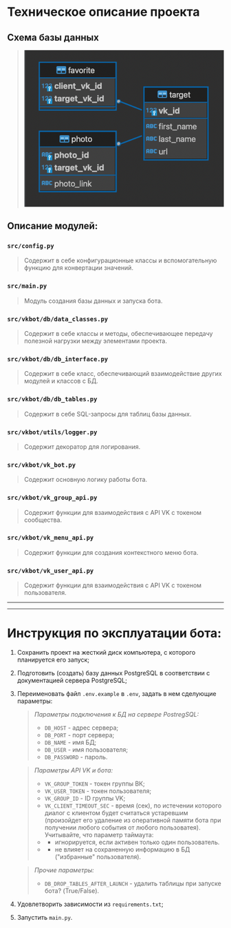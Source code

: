# Техническое описание проекта

## Схема базы данных
>![alt-текст](/docs/img/db_schema_v5.png)

## Описание модулей:
### `src/config.py`
>Содержит в себе конфигурационные классы и вспомогательную функцию для конвертации значений.

### `src/main.py`
>Модуль создания базы данных и запуска бота.

### `src/vkbot/db/data_classes.py`
>Содержит в себе классы и методы, обеспечивающее передачу полезной нагрузки между элементами проекта.

### `src/vkbot/db/db_interface.py`
>Содержит в себе класс, обеспечивающий взаимодействие других модулей и классов с БД.

### `src/vkbot/db/db_tables.py`
>Содержит в себе SQL-запросы для таблиц базы данных.

### `src/vkbot/utils/logger.py`  
>Содержит декоратор для логирования.

### `src/vkbot/vk_bot.py`
>Содержит основную логику работы бота.

### `src/vkbot/vk_group_api.py`  
>Содержит функции для взаимодействия с API VK с токеном сообщества.

### `src/vkbot/vk_menu_api.py`
>Содержит функции для создания контекстного меню бота.

### `src/vkbot/vk_user_api.py`
>Содержит функции для взаимодействия с API VK с токеном пользователя.

---
---

# Инструкция по эксплуатации бота:
1. Сохранить проект на жесткий диск компьютера, с которого планируется его запуск;
2. Подготовить (создать) базу данных PostgreSQL в соответствии с документацией сервера PostgreSQL;
3. Переименовать файл `.env.example` в `.env`, задать в нем сделующие параметры:
 
    >*Параметры подключения к БД на сервере PostregSQL:*
    > - `DB_HOST` - адрес сервера;
    > - `DB_PORT` - порт сервера;
    > - `DB_NAME` - имя БД;
    > - `DB_USER` - имя пользователя;
    > - `DB_PASSWORD` - пароль.
    
   > *Параметры API VK и бота:*
    > - `VK_GROUP_TOKEN` - токен группы ВК;
    > - `VK_USER_TOKEN` - токен пользователя;
    > - `VK_GROUP_ID` - ID группы VK;
    > - `VK_CLIENT_TIMEOUT_SEC` - время (сек), по истечении которого диалог с клиентом будет считаться устаревшим (произойдет его удаление из оперативной памяти бота при получении любого события от любого пользоватея). Учитывайте, что параметр таймаута:
    > - + игнорируется, если активен только один пользователь. 
    > - + не влияет на сохраненную информацию в БД ("избранные" пользователя).
 
    >*Прочие параметры:*
    > - `DB_DROP_TABLES_AFTER_LAUNCH` - удалить таблицы при запуске бота? (True/False).

4. Удовлетворить зависимости из `requirements.txt`;
5. Запустить `main.py`.